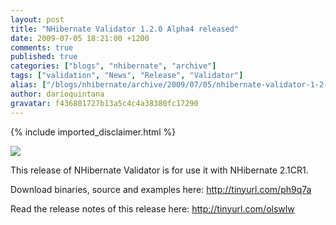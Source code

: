 ```yaml
---
layout: post
title: "NHibernate Validator 1.2.0 Alpha4 released"
date: 2009-07-05 18:21:00 +1200
comments: true
published: true
categories: ["blogs", "nhibernate", "archive"]
tags: ["validation", "News", "Release", "Validator"]
alias: ["/blogs/nhibernate/archive/2009/07/05/nhibernate-validator-1-2-0-alpha4-released.aspx"]
author: darioquintana
gravatar: f436801727b13a5c4c4a38380fc17290
---
```

{% include imported_disclaimer.html %}
<p><img src="http://darioquintana.com.ar/files/NHV-logo-white-background.png" /></p>
<p>This release of NHibernate Validator is for use it with NHibernate 2.1CR1. 
</p>
<p>Download binaries, source and examples here: <a href="http://tinyurl.com/ph9q7a">http://tinyurl.com/ph9q7a</a>
</p>
<p>
Read the release notes of this release here: <a href="http://tinyurl.com/olswlw">http://tinyurl.com/olswlw</a></p>
<p>&nbsp;</p>
